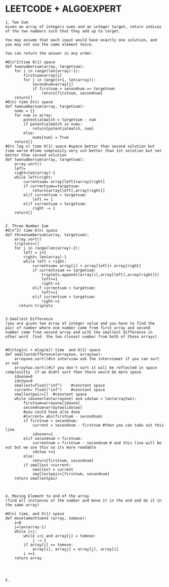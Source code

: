 # LEETCODE + ALGOEXPERT

`````````````````````````````````````````````````````````````````````````````````````````````````````````````````````````````````````
1. Two Sum
Given an array of integers nums and an integer target, return indices of the two numbers such that they add up to target.

You may assume that each input would have exactly one solution, and you may not use the same element twice.

You can return the answer in any order.

#O(n^2)time O(1) space 
def twonumbersum(array, targetsum):
    for i in range(len(array)-1):
        firstnum=array[i]
        for j in range(i+1, len(array)):
            secondnum=array[j]
            if firstnum + secondnum == targetnum:
                return[firstnum, secondnum]
    return[]
#O(n) time O(n) space
def twonumbersum(array, targetsum):
    nums = {}
    for num in array:
        potentialmatch = targetsum - num
        if potentialmatch in nums:
            return[potentialmatch, num]
        else:
            nums[num] = True
    return[] 
#O(n log n) time O(1) space #space better than second solution but time worse #time complexity very uch better than 1st solution but not better than second solution
def twonumbersum(array, targetsum):
    array.sort()
    left=
    right=len(array)-1
    while left<right:
        currentsum= array[left]+array[right]
        if currentsum==targetsum:
            return[array[left],array[right]]
        elif currentsum < targetsum:
            left += 1
        elif currentsum > targetsum:
            right -= 1
    return[]
    
`````````````````````````````````````````````````````````````````````````````````````````````````````````````````````````````````````

`````````````````````````````````````````````````````````````````````````````````````````````````````````````````````````````````````
2. Three Number Sum
#O(n^2) time O(n) space
def threenumbersum(array, targetsum):
    array.sort()
    triplets=[]
    for i in range(len(array)-2):
        left = i+1
        right= len(array)-1
        while left < right:
            currentsum= array[i] + array[left]+ array[right]
            if currentssum == targetsum:
                triplets.append([array[i],array[left],array[right]})
                left+=1
                right-=1
            elif currentsum < targetsum:
                left+=1
            elif currentsum > targetsum:
                right-=1
      return triplets

`````````````````````````````````````````````````````````````````````````````````````````````````````````````````````````````````````

`````````````````````````````````````````````````````````````````````````````````````````````````````````````````````````````````````

3.Smallest Difference
(you are given two array of integer value and you have to find the pair of number where one number come from first array and second number come from second array and with the smallest difference in other word  find  the two closest number from both of these arrays)


#O(nlog(n) + mlog(m)) time  and O(1) space
def smallestdifference(arrayone, arraytwo):
    arrayone.sort()#in interview ask the interviewer if you can sort or not
    arraytwo.sort()#if you don't sort it will be reflected in space complexitty  if we didnt sort then there would be more space
    idxone=0
    idxtwo=0
    smallest=float("inf")    #constant space
    current= float("inf")    #constant space
    smallestpair=[]  #constant space
    while idxone<len(arrayone) and idxtwo < len(arraytwo):
        firstnum=arrayone[idxone]
        secondnum=arraytwo[idxtwo]
        #you could have also done 
        #current= abs(firstnum - secondnum)
        if firstnum < secondnum:
            current = secondnum - firstnum #then you can take out this line
            idxone+=1
        elif secondnum < firstnum:
            currentnum = firstnum - secondnum # and this line will be out but we use this so its more readable
            idxtwo +=1
        else:
            return[firstnum, secondnum]
        if smallest >current:
            smallest = current
            smallestpair=[firstnum, secondnum]
    return smallestpair


`````````````````````````````````````````````````````````````````````````````````````````````````````````````````````````````````````

`````````````````````````````````````````````````````````````````````````````````````````````````````````````````````````````````````

4. Moving Element to end of the array
(find all instances of the number and move it in the end and do it in the same array)

#O(n) time, and O(1) space
def movelementtoend (array, tomove):
    i=0
    j=len(array-1)
    while i<j:
        while i<j and array[j] = tomove:
            j -= 1
        if array[i] == tomove:
            array[i], arrayj] = array[j], array[i]
        i +=1
    return array
        
    
`````````````````````````````````````````````````````````````````````````````````````````````````````````````````````````````````````

`````````````````````````````````````````````````````````````````````````````````````````````````````````````````````````````````````

5.



`````````````````````````````````````````````````````````````````````````````````````````````````````````````````````````````````````

`````````````````````````````````````````````````````````````````````````````````````````````````````````````````````````````````````
